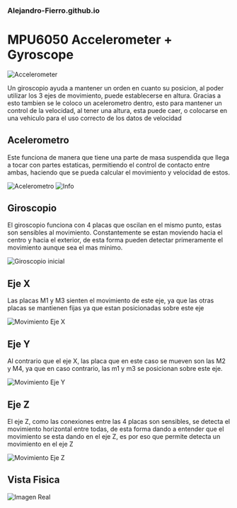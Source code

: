 ### Alejandro-Fierro.github.io
# MPU6050 Accelerometer + Gyroscope

![Accelerometer](https://www.elementzonline.com/image/cache/catalog/data/products/Sensors%20and%20Modules/Accelerometers/MPU6050/sku_154602_2-550x550.jpg)

Un giroscopio ayuda a mantener un orden en cuanto su posicion, al poder utilizar los 3 ejes de movimiento, puede establecerse en altura. Gracias a esto tambien se le coloco un acelerometro dentro, esto para mantener un control de la velocidad, al tener una altura, esta puede caer, o colocarse en una vehiculo para el uso correcto de los datos de velocidad

## Acelerometro

  Este funciona de manera que tiene una parte de masa suspendida que llega a tocar con partes estaticas, permitiendo el control de contacto entre ambas, haciendo que se pueda calcular el movimiento y velocidad de estos.
  
  ![Acelerometro](https://lastminuteengineers.b-cdn.net/wp-content/uploads/arduino/MEMS-Accelerometer-Working.gif)
  ![Info](https://lastminuteengineers.b-cdn.net/wp-content/uploads/arduino/Accelerometer-Animation-Labels.png)


## Giroscopio

  El giroscopio funciona con 4 placas que oscilan en el mismo punto, estas son sensibles al movimiento. Constantemente se estan moviendo hacia el centro y hacia el exterior, de esta forma pueden detectar primeramente el movimiento aunque sea el mas minimo.
  
  ![Giroscopio inicial](https://lastminuteengineers.b-cdn.net/wp-content/uploads/arduino/MPU6050-Accel-Gyro-Working-Drive-Mode-Output.gif)
  
## Eje X
  Las placas M1 y M3 sienten el movimiento de este eje, ya que las otras placas se mantienen fijas ya que estan posicionadas sobre este eje
  
  ![Movimiento Eje X](https://lastminuteengineers.b-cdn.net/wp-content/uploads/arduino/MPU6050-Accel-Gyro-Working-Roll-Mode-Output.gif)
  
## Eje Y
  Al contrario que el eje X, las placa que en este caso se mueven son las M2 y M4, ya que en caso contrario, las m1 y m3 se posicionan sobre este eje.
  
  ![Movimiento Eje Y](https://lastminuteengineers.b-cdn.net/wp-content/uploads/arduino/MPU6050-Accel-Gyro-Working-Pitch-Mode-Output.gif)
    
## Eje Z
  El eje Z, como las conexiones entre las 4 placas son sensibles, se detecta el movimiento horizontal entre todas, de esta forma dando a entender que el movimiento se esta dando en el eje Z, es por eso que permite detecta un movimiento en el eje Z
  
  ![Movimiento Eje Z](https://lastminuteengineers.b-cdn.net/wp-content/uploads/arduino/MPU6050-Accel-Gyro-Working-Yaw-Mode-Output.gif)
  
  
## Vista Fisica

  ![Imagen Real](https://lastminuteengineers.b-cdn.net/wp-content/uploads/arduino/Decaped-L3GD20HTR-MEMS-Gyroscope.jpg)
